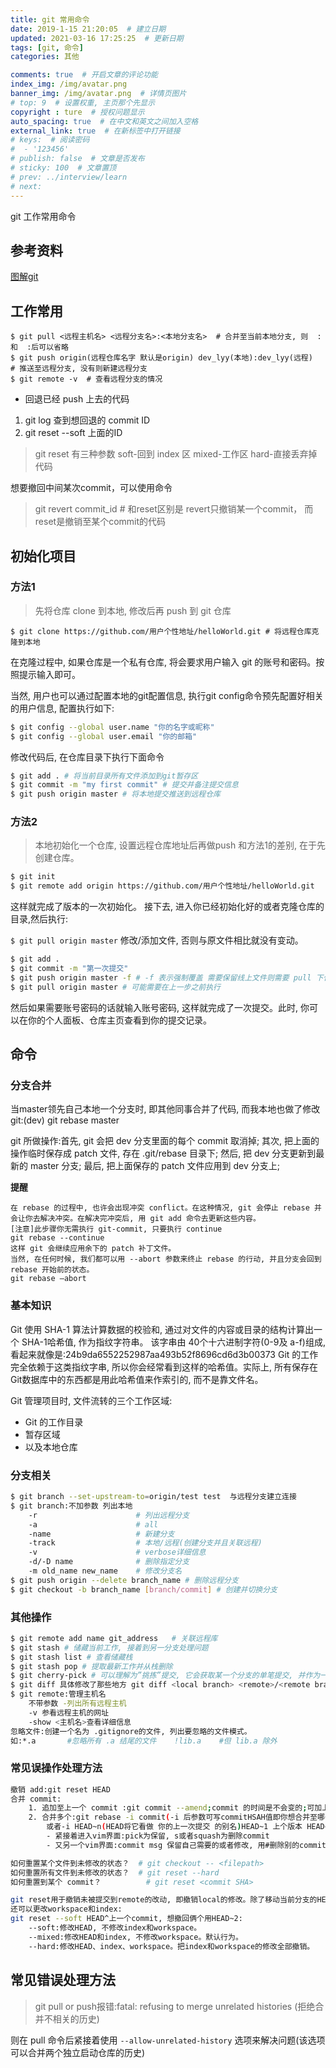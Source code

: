 ```yaml
---
title: git 常用命令
date: 2019-1-15 21:20:05  # 建立日期
updated: 2021-03-16 17:25:25  # 更新日期
tags: [git, 命令]
categories: 其他

comments: true  # 开启文章的评论功能
index_img: /img/avatar.png
banner_img: /img/avatar.png  # 详情页图片
# top: 9  # 设置权重, 主页那个先显示
copyright : ture  # 授权问题显示
auto_spacing: true  # 在中文和英文之间加入空格
external_link: true  # 在新标签中打开链接
# keys:  # 阅读密码
#  - '123456'
# publish: false  # 文章是否发布
# sticky: 100  # 文章置顶
# prev: ../interview/learn
# next:
---
```


git  工作常用命令
<!-- more -->

## 参考资料
[图解git](https://pic002.cnblogs.com/img/1-2-3/201007/2010072023345292.png)

## 工作常用

```git
$ git pull <远程主机名> <远程分支名>:<本地分支名>  # 合并至当前本地分支, 则  :和  :后可以省略
$ git push origin(远程仓库名字 默认是origin) dev_lyy(本地):dev_lyy(远程)  # 推送至远程分支, 没有则新建远程分支
$ git remote -v  # 查看远程分支的情况
```

- 回退已经 push 上去的代码

1. git log 查到想回退的 commit ID
2. git reset --soft 上面的ID

> git reset 有三种参数 soft-回到 index 区 mixed-工作区 hard-直接丢弃掉代码

想要撤回中间某次commit，可以使用命令

> git revert commit_id  # 和reset区别是 revert只撤销某一个commit， 而reset是撤销至某个commit的代码

## 初始化项目

### 方法1 
> 先将仓库 clone 到本地, 修改后再 push 到 git 仓库

`$ git clone https://github.com/用户个性地址/helloWorld.git # 将远程仓库克隆到本地`

在克隆过程中, 如果仓库是一个私有仓库, 将会要求用户输入 git 的账号和密码。按照提示输入即可。

当然, 用户也可以通过配置本地的git配置信息, 执行git config命令预先配置好相关的用户信息, 配置执行如下:

```bash
$ git config --global user.name "你的名字或昵称"
$ git config --global user.email "你的邮箱"
```

修改代码后, 在仓库目录下执行下面命令
```bash
$ git add . # 将当前目录所有文件添加到git暂存区
$ git commit -m "my first commit" # 提交并备注提交信息
$ git push origin master # 将本地提交推送到远程仓库
```
### 方法2 
> 本地初始化一个仓库, 设置远程仓库地址后再做push
和方法1的差别, 在于先创建仓库。

```bash
$ git init 
$ git remote add origin https://github.com/用户个性地址/helloWorld.git
```
这样就完成了版本的一次初始化。
接下去, 进入你已经初始化好的或者克隆仓库的目录,然后执行:

`$ git pull origin master`
修改/添加文件, 否则与原文件相比就没有变动。
```bash
$ git add .
$ git commit -m "第一次提交"
$ git push origin master -f # -f 表示强制覆盖 需要保留线上文件则需要 pull 下代码
$ git pull origin master # 可能需要在上一步之前执行
```
然后如果需要账号密码的话就输入账号密码, 这样就完成了一次提交。此时, 你可以在你的个人面板、仓库主页查看到你的提交记录。

## 命令

### 分支合并

当master领先自己本地一个分支时, 即其他同事合并了代码, 而我本地也做了修改
git:(dev) git rebase master

git 所做操作:首先, git 会把 dev 分支里面的每个 commit 取消掉;
其次, 把上面的操作临时保存成 patch 文件, 存在 .git/rebase 目录下;
然后, 把 dev 分支更新到最新的 master 分支;
最后, 把上面保存的 patch 文件应用到 dev 分支上;

**提醒**
```
在 rebase 的过程中, 也许会出现冲突 conflict。在这种情况, git 会停止 rebase 并会让你去解决冲突。在解决完冲突后, 用 git add 命令去更新这些内容。
[注意]此步骤你无需执行 git-commit, 只要执行 continue
git rebase --continue
这样 git 会继续应用余下的 patch 补丁文件。
当然, 在任何时候, 我们都可以用 --abort 参数来终止 rebase 的行动, 并且分支会回到 rebase 开始前的状态。
git rebase —abort
```

### 基本知识

Git 使用 SHA-1 算法计算数据的校验和, 通过对文件的内容或目录的结构计算出一个 SHA-1哈希值, 作为指纹字符串。
该字串由 40个十六进制字符(0-9及 a-f)组成, 看起来就像是:24b9da6552252987aa493b52f8696cd6d3b00373
Git 的工作完全依赖于这类指纹字串, 所以你会经常看到这样的哈希值。实际上, 所有保存在 Git数据库中的东西都是用此哈希值来作索引的, 而不是靠文件名。

Git 管理项目时, 文件流转的三个工作区域: 
- Git 的工作目录
- 暂存区域
- 以及本地仓库

### 分支相关
```bash
$ git branch --set-upstream-to=origin/test test  与远程分支建立连接
$ git branch:不加参数 列出本地
    -r                      # 列出远程分支
    -a                      # all
    -name                   # 新建分支
    -track                  # 本地/远程(创建分支并且关联远程)
    -v                      # verbose详细信息
    -d/-D name              # 删除指定分支
    -m old_name new_name    # 修改分支名
$ git push origin --delete branch_name # 删除远程分支
$ git checkout -b branch_name [branch/commit] # 创建并切换分支
```

### 其他操作
```bash
$ git remote add name git_address   # 关联远程库
$ git stash # 储藏当前工作, 接着到另一分支处理问题
$ git stash list # 查看储藏栈
$ git stash pop # 提取最新工作并从栈删除
$ git cherry-pick # 可以理解为”挑拣”提交, 它会获取某一个分支的单笔提交, 并作为一个新的提交引入到你当前分支上。
$ git diff 具体修改了那些地方 git diff <local branch> <remote>/<remote branch>对比远程分支
$ git remote:管理主机名
    不带参数 -列出所有远程主机
    -v 参看远程主机的网址
    -show <主机名>查看详细信息
忽略文件:创建一个名为 .gitignore的文件, 列出要忽略的文件模式。
如:*.a       #忽略所有 .a 结尾的文件    !lib.a    #但 lib.a 除外
```

### 常见误操作处理方法

```bash
撤销 add:git reset HEAD
合并 commit:
    1. 追加至上一个 commit :git commit --amend;commit 的时间是不会变的;可加上--no-edit
    2. 合并多个:git rebase -i commit(-i 后参数可写commitHSAH值即你想合并至哪一个commit
        或者-i HEAD~n(HEAD将它看做 你的上一次提交 的别名)HEAD~1 上个版本 HEAD~n 上n个版本)
        - 紧接着进入vim界面:pick为保留, s或者squash为删除commit
        - 又另一个vim界面:commit msg 保留自己需要的或者修改, 用#删除别的commit msg

如何重置某个文件到未修改的状态？  # git checkout -- <filepath>
如何重置所有文件到未修改的状态？  # git reset --hard
如何重置到某个 commit？          # git reset <commit SHA>

git reset用于撤销未被提交到remote的改动, 即撤销local的修改。除了移动当前分支的HEAD, 
还可以更改workspace和index:
git reset --soft HEAD^上一个commit, 想撤回俩个用HEAD~2:
    --soft:修改HEAD, 不修改index和workspace。
    --mixed:修改HEAD和index, 不修改workspace。默认行为。
    --hard:修改HEAD、index、workspace。把index和workspace的修改全部撤销。
```

## 常见错误处理方法

> git pull or push报错:fatal: refusing to merge unrelated histories (拒绝合并不相关的历史)

则在 pull 命令后紧接着使用 `--allow-unrelated-history` 选项来解决问题(该选项可以合并两个独立启动仓库的历史)
